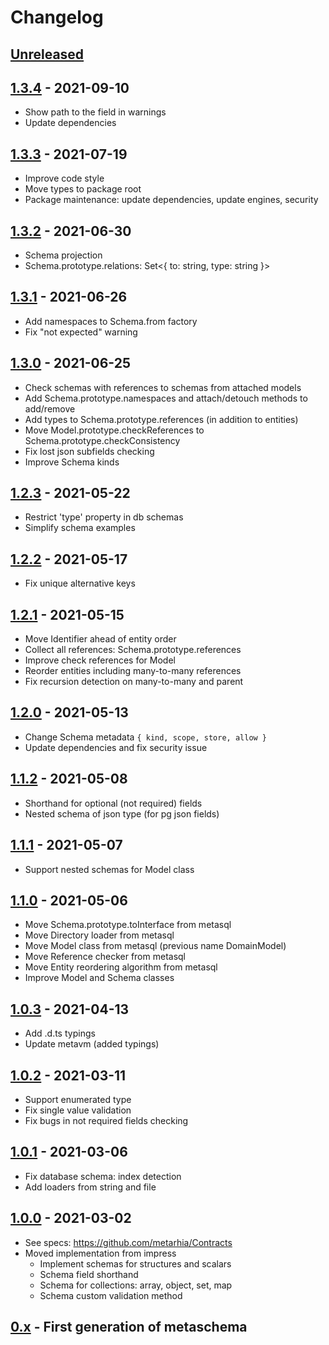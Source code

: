 # Changelog

## [Unreleased][unreleased]

## [1.3.4][] - 2021-09-10

- Show path to the field in warnings
- Update dependencies

## [1.3.3][] - 2021-07-19

- Improve code style
- Move types to package root
- Package maintenance: update dependencies, update engines, security

## [1.3.2][] - 2021-06-30

- Schema projection
- Schema.prototype.relations: Set<{ to: string, type: string }>

## [1.3.1][] - 2021-06-26

- Add namespaces to Schema.from factory
- Fix "not expected" warning

## [1.3.0][] - 2021-06-25

- Check schemas with references to schemas from attached models
- Add Schema.prototype.namespaces and attach/detouch methods to add/remove
- Add types to Schema.prototype.references (in addition to entities)
- Move Model.prototype.checkReferences to Schema.prototype.checkConsistency
- Fix lost json subfields checking
- Improve Schema kinds

## [1.2.3][] - 2021-05-22

- Restrict 'type' property in db schemas
- Simplify schema examples

## [1.2.2][] - 2021-05-17

- Fix unique alternative keys

## [1.2.1][] - 2021-05-15

- Move Identifier ahead of entity order
- Collect all references: Schema.prototype.references
- Improve check references for Model
- Reorder entities including many-to-many references
- Fix recursion detection on many-to-many and parent

## [1.2.0][] - 2021-05-13

- Change Schema metadata `{ kind, scope, store, allow }`
- Update dependencies and fix security issue

## [1.1.2][] - 2021-05-08

- Shorthand for optional (not required) fields
- Nested schema of json type (for pg json fields)

## [1.1.1][] - 2021-05-07

- Support nested schemas for Model class

## [1.1.0][] - 2021-05-06

- Move Schema.prototype.toInterface from metasql
- Move Directory loader from metasql
- Move Model class from metasql (previous name DomainModel)
- Move Reference checker from metasql
- Move Entity reordering algorithm from metasql
- Improve Model and Schema classes

## [1.0.3][] - 2021-04-13

- Add .d.ts typings
- Update metavm (added typings)

## [1.0.2][] - 2021-03-11

- Support enumerated type
- Fix single value validation
- Fix bugs in not required fields checking

## [1.0.1][] - 2021-03-06

- Fix database schema: index detection
- Add loaders from string and file

## [1.0.0][] - 2021-03-02

- See specs: https://github.com/metarhia/Contracts
- Moved implementation from impress
  - Implement schemas for structures and scalars
  - Schema field shorthand
  - Schema for collections: array, object, set, map
  - Schema custom validation method

## [0.x][] - First generation of metaschema

[unreleased]: https://github.com/metarhia/metaschema/compare/v1.3.4...HEAD
[1.3.4]: https://github.com/metarhia/metaschema/compare/v1.3.3...v1.3.4
[1.3.3]: https://github.com/metarhia/metaschema/compare/v1.3.2...v1.3.3
[1.3.2]: https://github.com/metarhia/metaschema/compare/v1.3.1...v1.3.2
[1.3.1]: https://github.com/metarhia/metaschema/compare/v1.3.0...v1.3.1
[1.3.0]: https://github.com/metarhia/metaschema/compare/v1.2.3...v1.3.0
[1.2.3]: https://github.com/metarhia/metaschema/compare/v1.2.2...v1.2.3
[1.2.2]: https://github.com/metarhia/metaschema/compare/v1.2.1...v1.2.2
[1.2.1]: https://github.com/metarhia/metaschema/compare/v1.2.0...v1.2.1
[1.2.0]: https://github.com/metarhia/metaschema/compare/v1.1.2...v1.2.0
[1.1.2]: https://github.com/metarhia/metaschema/compare/v1.1.1...v1.1.2
[1.1.1]: https://github.com/metarhia/metaschema/compare/v1.1.0...v1.1.1
[1.1.0]: https://github.com/metarhia/metaschema/compare/v1.0.3...v1.1.0
[1.0.3]: https://github.com/metarhia/metaschema/compare/v1.0.2...v1.0.3
[1.0.2]: https://github.com/metarhia/metaschema/compare/v1.0.1...v1.0.2
[1.0.1]: https://github.com/metarhia/metaschema/compare/v1.0.0...v1.0.1
[1.0.0]: https://github.com/metarhia/metaschema/compare/v0.x...v1.0.0
[0.x]: https://github.com/metarhia/metaschema/releases/tag/v0.x
